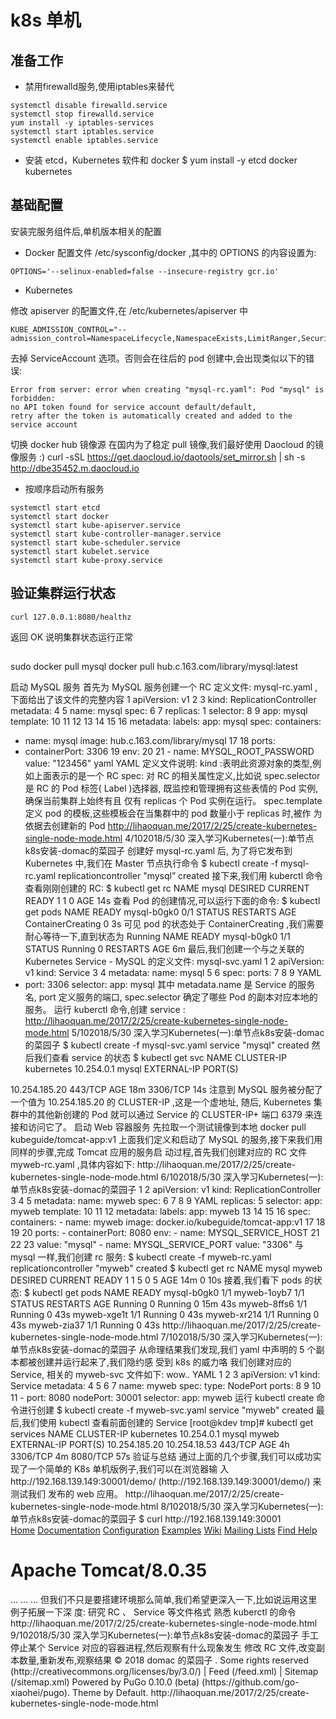 # k8s 单机

## 准备工作 

* 禁用firewalld服务,使用iptables来替代 

```
systemctl disable firewalld.service
systemctl stop firewalld.service
yum install -y iptables-services
systemctl start iptables.service
systemctl enable iptables.service
```

* 安装 etcd，Kubernetes 软件和 docker $ yum install -y etcd docker kubernetes


## 基础配置

安装完服务组件后,单机版本相关的配置

* Docker 配置文件 /etc/sysconfig/docker ,其中的 OPTIONS 的内容设置为:
```
OPTIONS='--selinux-enabled=false --insecure-registry gcr.io'
```

* Kubernetes

修改 apiserver 的配置文件,在 /etc/kubernetes/apiserver 中

```
KUBE_ADMISSION_CONTROL="--admission_control=NamespaceLifecycle,NamespaceExists,LimitRanger,SecurityContextDeny,ServiceAccount,ResourceQuota"
```

去掉 ServiceAccount 选项。否则会在往后的 pod 创建中,会出现类似以下的错误:

```
Error from server: error when creating "mysql-rc.yaml": Pod "mysql" is forbidden:
no API token found for service account default/default,
retry after the token is automatically created and added to the service account
```

切换 docker hub 镜像源
在国内为了稳定 pull 镜像,我们最好使用 Daocloud 的镜像服务 :)
curl -sSL https://get.daocloud.io/daotools/set_mirror.sh | sh -s http://dbe35452.m.daocloud.io

* 按顺序启动所有服务

```
systemctl start etcd
systemctl start docker
systemctl start kube-apiserver.service
systemctl start kube-controller-manager.service
systemctl start kube-scheduler.service
systemctl start kubelet.service
systemctl start kube-proxy.service
```

## 验证集群运行状态 

```
curl 127.0.0.1:8080/healthz
```

返回 OK 说明集群状态运行正常

## 

sudo docker pull mysql
docker pull hub.c.163.com/library/mysql:latest

启动 MySQL 服务
首先为 MySQL 服务创建一个 RC 定义文件: mysql-rc.yaml ,下面给出了该文件的完整内容
1 apiVersion: v1
2
3 kind: ReplicationController
metadata:
4
5 name: mysql
spec:
6
7 replicas: 1
selector:
8
9 app: mysql
template:
10
11
12
13
14
15
16
metadata:
labels:
app: mysql
spec:
containers:
- name: mysql
image: hub.c.163.com/library/mysql
17
18 ports:
- containerPort: 3306
19 env:
20
21 - name: MYSQL_ROOT_PASSWORD
value: "123456"
yaml
YAML
定义文件说明:
kind :表明此资源对象的类型,例如上面表示的是一个 RC
spec: 对 RC 的相关属性定义,比如说 spec.selector 是 RC 的 Pod 标签( Label )选择器,
既监控和管理拥有这些表情的 Pod 实例,确保当前集群上始终有且 仅有 replicas 个 Pod
实例在运行。
spec.template 定义 pod 的模板,这些模板会在当集群中的 pod 数量小于 replicas 时,被作
为依据去创建新的 Pod
http://lihaoquan.me/2017/2/25/create-kubernetes-single-node-mode.html
4/102018/5/30
深入学习Kubernetes(一):单节点k8s安装-domac的菜园子
创建好 mysql-rc.yaml 后, 为了将它发布到 Kubernetes 中,我们在 Master 节点执行命令
$ kubectl create -f mysql-rc.yaml
replicationcontroller "mysql” created
接下来,我们用 kuberctl 命令查看刚刚创建的 RC:
$ kubectl get rc
NAME
mysql
DESIRED CURRENT READY
1
1
0
AGE
14s
查看 Pod 的创建情况,可以运行下面的命令:
$ kubectl get pods
NAME
READY
mysql-b0gk0 0/1
STATUS
RESTARTS AGE
ContainerCreating 0
3s
可⻅ pod 的状态处于 ContainerCreating ,我们需要耐心等待一下,直到状态为 Running
NAME
READY
mysql-b0gk0 1/1
STATUS
Running 0
RESTARTS AGE
6m
最后,我们创建一个与之关联的 Kubernetes Service - MySQL 的定义文件: mysql-svc.yaml
1
2 apiVersion: v1
kind: Service
3
4 metadata:
name: mysql
5
6 spec:
ports:
7
8
9
YAML
- port: 3306
selector:
app: mysql
其中 metadata.name 是 Service 的服务名, port 定义服务的端口, spec.selector 确定了哪些
Pod 的副本对应本地的服务。
运行 kuberctl 命令,创建 service :
http://lihaoquan.me/2017/2/25/create-kubernetes-single-node-mode.html
5/102018/5/30
深入学习Kubernetes(一):单节点k8s安装-domac的菜园子
$ kubectl create -f mysql-svc.yaml
service "mysql" created
然后我们查看 service 的状态
$ kubectl get svc
NAME
CLUSTER-IP
kubernetes 10.254.0.1
mysql
EXTERNAL-IP PORT(S)
<none>
10.254.185.20 <none>
443/TCP
AGE
18m
3306/TCP 14s
注意到 MySQL 服务被分配了一个值为 10.254.185.20 的 CLUSTER-IP ,这是一个虚地址,
随后, Kubernetes 集群中的其他新创建的 Pod 就可以通过 Service 的 CLUSTER-IP+ 端口 6379
来连接和访问它了。
启动 Web 容器服务
先拉取一个测试镜像到本地
docker pull kubeguide/tomcat-app:v1
上面我们定义和启动了 MySQL 的服务,接下来我们用同样的步骤,完成 Tomcat 应用的服务启
动过程,首先我们创建对应的 RC 文件 myweb-rc.yaml ,具体内容如下:
http://lihaoquan.me/2017/2/25/create-kubernetes-single-node-mode.html
6/102018/5/30
深入学习Kubernetes(一):单节点k8s安装-domac的菜园子
1
2 apiVersion: v1
kind: ReplicationController
3
4
5 metadata:
name: myweb
spec:
6
7
8
9
YAML
replicas: 5
selector:
app: myweb
template:
10
11
12 metadata:
labels:
app: myweb
13
14
15
16 spec:
containers:
- name: myweb
image: docker.io/kubeguide/tomcat-app:v1
17
18
19
20 ports:
- containerPort: 8080
env:
- name: MYSQL_SERVICE_HOST
21
22
23 value: "mysql"
- name: MYSQL_SERVICE_PORT
value: "3306"
与 mysql 一样,我们创建 rc 服务:
$ kubectl create -f myweb-rc.yaml
replicationcontroller "myweb" created
$ kubectl get rc
NAME
mysql
myweb
DESIRED CURRENT READY
1
1
5
0
5
AGE
14m
0
10s
接着,我们看下 pods 的状态:
$ kubectl get pods
NAME
READY
mysql-b0gk0 1/1
myweb-1oyb7 1/1
STATUS
RESTARTS AGE
Running 0
Running 0
15m
43s
myweb-8ffs6 1/1 Running 0 43s
myweb-xge1t 1/1 Running 0 43s
myweb-xr214 1/1 Running 0 43s
myweb-zia37 1/1 Running 0 43s
http://lihaoquan.me/2017/2/25/create-kubernetes-single-node-mode.html
7/102018/5/30
深入学习Kubernetes(一):单节点k8s安装-domac的菜园子
从命理结果我们发现,我们 yaml 中声明的 5 个副本都被创建并运行起来了,我们隐约感
受到 k8s 的威力咯
我们创建对应的 Service, 相关的 myweb-svc 文件如下:
wow..
YAML
1
2
3 apiVersion: v1
kind: Service
metadata:
4
5
6
7 name: myweb
spec:
type: NodePort
ports:
8
9
10
11
- port: 8080
nodePort: 30001
selector:
app: myweb
运行 kubectl create 命令进行创建
$ kubectl create -f myweb-svc.yaml
service "myweb" created
最后,我们使用 kubectl 查看前面创建的 Service
[root@kdev tmp]# kubectl get services
NAME
CLUSTER-IP
kubernetes 10.254.0.1
mysql
myweb
EXTERNAL-IP PORT(S)
<none>
10.254.185.20 <none>
10.254.18.53
<nodes>
443/TCP
AGE
4h
3306/TCP 4m
8080/TCP 57s
验证与总结
通过上面的几个步骤,我们可以成功实现了一个简单的 K8s 单机版例子,我们可以在浏览器输
入 http://192.168.139.149:30001/demo/ (http://192.168.139.149:30001/demo/) 来测试我们
发布的 web 应用。
http://lihaoquan.me/2017/2/25/create-kubernetes-single-node-mode.html
8/102018/5/30
深入学习Kubernetes(一):单节点k8s安装-domac的菜园子
$ curl http://192.168.139.149:30001
<!DOCTYPE html>
<html lang="en">
<head>
<meta charset="UTF-8" />
<title>Apache Tomcat/8.0.35</title>
<link href="favicon.ico" rel="icon" type="image/x-icon" />
<link href="favicon.ico" rel="shortcut icon" type="image/x-icon" />
<link href="tomcat.css" rel="stylesheet" type="text/css" />
</head>
<body>
<div id="wrapper">
<div id="navigation" class="curved container">
<span id="nav-home"><a href="http://tomcat.apache.org/">Home</a></span>
<span id="nav-hosts"><a href="/docs/">Documentation</a></span>
<span id="nav-config"><a href="/docs/config/">Configuration</a></span>
<span id="nav-examples"><a href="/examples/">Examples</a></span>
<span id="nav-wiki"><a href="http://wiki.apache.org/tomcat/FrontPage">Wiki</a></span>
<span id="nav-lists"><a href="http://tomcat.apache.org/lists.html">Mailing Lists</a></span
>
<span id="nav-help"><a href="http://tomcat.apache.org/findhelp.html">Find Help</a></spa
n>
<br class="separator" />
</div>
<div id="asf-box">
<h1>Apache Tomcat/8.0.35</h1>
</div>
...
...
...
但我们不只是要搭建环境那么简单,我们希望更深入一下,比如说运用这里例子拓展一下深
度:
研究 RC 、 Service 等文件格式
熟悉 kuberctl 的命令
http://lihaoquan.me/2017/2/25/create-kubernetes-single-node-mode.html
9/102018/5/30
深入学习Kubernetes(一):单节点k8s安装-domac的菜园子
手工停止某个 Service 对应的容器进程,然后观察有什么现象发生
修改 RC 文件,改变副本数量,重新发布,观察结果
© 2018 domac
的菜园子 . Some rights reserved (http://creativecommons.org/licenses/by/3.0/) |
Feed (/feed.xml) | Sitemap (/sitemap.xml)
Powered by PuGo 0.10.0 (beta) (https://github.com/go-xiaohei/pugo). Theme by Default.
http://lihaoquan.me/2017/2/25/create-kubernetes-single-node-mode.html
